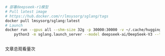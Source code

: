 ```bash
# 部署deepseek-r1模型
# Pull latest image
# https://hub.docker.com/r/lmsysorg/sglang/tags
docker pull lmsysorg/sglang:latest
# Launch
docker run --gpus all --shm-size 32g -p 30000:30000 -v ~/.cache/huggingface:/root/.cache/huggingface --ipc=host --network=host --privileged lmsysorg/sglang:latest \
    python3 -m sglang.launch_server --model deepseek-ai/DeepSeek-V3 --tp 8 --trust-remote-code --port 30000
```

```bash
```

<span id="busuanzi_container_page_pv">文章总观看量<span id="busuanzi_value_page_pv"></span>次</span>